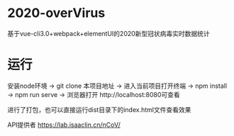 # 2020-overVirus

基于vue-cli3.0+webpack+elementUI的2020新型冠状病毒实时数据统计


# 运行
安装node环境 -> git clone 本项目地址 -> 进入当前项目打开终端 -> npm install -> npm run serve -> 浏览器打开 http://localhost:8080可查看

进行了打包，也可以直接运行dist目录下的index.html文件查看效果

API提供者
https://lab.isaaclin.cn/nCoV/
